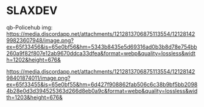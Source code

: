 # SLAXDEV
qb-Policehub
img:
https://media.discordapp.net/attachments/1212813706875113554/1212814299823607948/image.png?ex=65f33456&is=65e0bf56&hm=5343b8435e5d69316ad0b3b8d78e754bb260a9f82f807e12ab9670ddca33dfea&format=webp&quality=lossless&width=1202&height=676&


https://media.discordapp.net/attachments/1212813706875113554/1212814298401874011/image.png?ex=65f33455&is=65e0bf55&hm=6d427f908862fab506c6c38b9bf5bb20984b28e0d3d394525363d266d8eb0a9c&format=webp&quality=lossless&width=1203&height=676&
